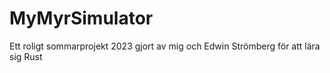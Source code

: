 # MyMyrSimulator
Ett roligt sommarprojekt 2023 gjort av mig och Edwin Strömberg för att lära sig Rust
